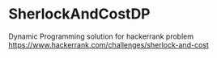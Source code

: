 # SherlockAndCostDP
Dynamic Programming solution for hackerrank problem https://www.hackerrank.com/challenges/sherlock-and-cost
